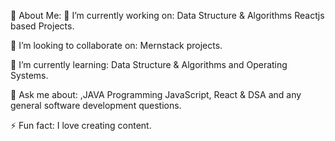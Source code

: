 💫 About Me:
🔭 I’m currently working on:
Data Structure & Algorithms Reactjs based Projects.

👯 I’m looking to collaborate on:
Mernstack projects.  

🌱 I’m currently learning:
Data Structure & Algorithms and Operating Systems.

💬 Ask me about:
,JAVA Programming JavaScript, React & DSA and any general software development questions.

⚡ Fun fact:
I love creating content.
